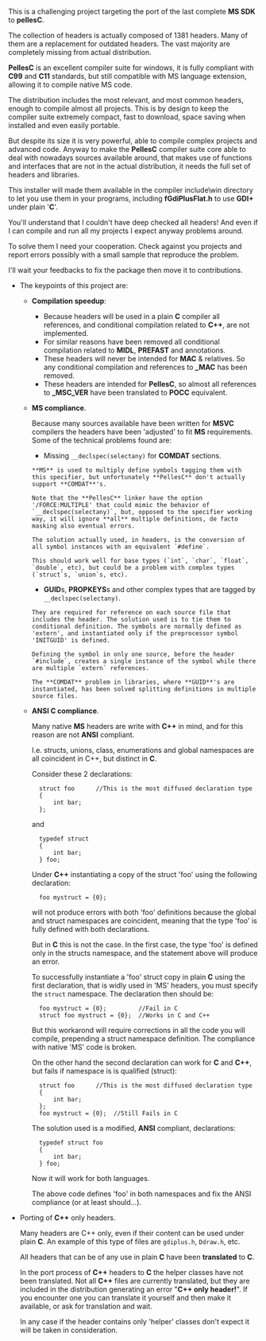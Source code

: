 This is a challenging project targeting the port of the last complete **MS SDK** to **pellesC**.

The collection of headers is actually composed of 1381 headers. Many of them are a replacement for outdated headers. The vast majority are completely missing from actual distribution.

**PellesC** is an excellent compiler suite for windows, it is fully compliant with **C99** and **C11** standards, but still compatible with MS language extension, allowing it to compile native MS code.

The distribution includes the most relevant, and most common headers, enough to compile almost all projects. This is by design to keep the compiler suite extremely compact, fast to download, space saving when installed and even easily portable.

But despite its size it is very powerful, able to compile complex projects and advanced code.
Anyway to make the **PellesC** compiler suite core able to deal with nowadays sources available around, that makes use of functions and interfaces that are not in the actual distribution, it needs the full set of headers and libraries.

This installer will made them available in the compiler include\win directory to let you use them in your programs, including **fGdiPlusFlat.h** to use **GDI+** under plain '**C**'.

You'll understand that I couldn't have deep checked all headers! And even if I can compile and run all my projects I expect anyway problems around.

To solve them I need your cooperation. Check against you projects and report errors possibly with a small sample that reproduce the problem.

I'll wait your feedbacks to fix the package then move it to contributions.

* The keypoints of this project are:
    *  **Compilation speedup**:
        * Because headers will be used in a plain **C** compiler all references, and conditional
          compilation related to **C++**, are not implemented.
        * For similar reasons have been removed all conditional compilation related to **MIDL**,
          **PREFAST** and annotations.
        * These headers will never be intended for **MAC** & relatives. So any conditional compilation
          and references to **_MAC** has been removed.
        * These headers are intended for **PellesC**, so almost all references to **_MSC_VER** have
          been translated to **__POCC__** equivalent.
    * **MS compliance**.

      Because many sources available have been written for **MSVC** compilers the headers have been
      'adjusted' to fit **MS** requirements. Some of the technical problems found are:
        *  Missing `__declspec(selectany)` for **COMDAT** sections.

          **MS** is used to multiply define symbols tagging them with this specifier, but unfortunately **PellesC** don't actually support **COMDAT**'s.

          Note that the **PellesC** linker have the option '/FORCE:MULTIPLE' that could mimic the behavior of `__declspec(selectany)`, but, opposed to the specifier working way, it will ignore **all** multiple definitions, de facto masking also eventual errors.

          The solution actually used, in headers, is the conversion of all symbol instances with an equivalent `#define`.

          This should work well for base types (`int`, `char`, `float`, `double`, etc), but could be a problem with complex types (`struct`s, `union`s, etc).
        *  **GUID**s, **PROPKEYS**s and other complex types that are tagged by `__declspec(selectany)`.

          They are required for reference on each source file that includes the header. The solution used is to tie them to conditional definition. The symbols are normally defined as 'extern', and instantiated only if the preprocessor symbol 'INITGUID' is defined.

          Defining the symbol in only one source, before the header `#include`, creates a single instance of the symbol while there are multiple `extern` references.

          The **COMDAT** problem in libraries, where **GUID**'s are instantiated, has been solved splitting definitions in multiple source files.
    * **ANSI C compliance**.

      Many native **MS** headers are write with **C++** in mind, and for this reason are not **ANSI** compliant.

      I.e. structs, unions, class, enumerations and global namespaces are all coincident in C++, but distinct in **C**.

      Consider these 2 declarations:

            struct foo      //This is the most diffused declaration type
            {
                int bar;
            };

      and

            typedef struct
            {
                int bar;
            } foo;

      Under **C++** instantiating a copy of the struct 'foo' using the following declaration:

            foo mystruct = {0};

      will not produce errors with both 'foo' definitions because the global and struct namespaces are coincident, meaning that the type 'foo' is fully defined with both declarations.

      But in **C** this is not the case. In the first case, the type 'foo' is defined only in the structs namespace, and the statement above will produce an error.

      To successfully instantiate a 'foo' struct copy in plain **C** using the first declaration, that is widly used in 'MS' headers, you must specify the `struct` namespace. The declaration then should be:

            foo mystruct = {0};         //Fail in C
            struct foo mystruct = {0};  //Works in C and C++

      But this workarond will require corrections in all the code you will compile, prepending a struct namespace definition. The compliance with native 'MS' code is broken.
      
      On the other hand the second declaration can work for **C** and **C++**, but fails if namespace is is qualified (struct):

            struct foo      //This is the most diffused declaration type
            {
                int bar;
            };
            foo mystruct = {0};  //Still Fails in C

      The solution used is a modified, **ANSI** compliant, declarations:
      
            typedef struct foo
            {
                int bar;
            } foo;

      Now it will work for both languages.

      The above code defines 'foo' in both namespaces and fix the ANSI compliance  (or at least should...).

* Porting of **C++** only headers.

  Many headers are C++ only, even if their content can be used under plain **C**. An example of this type of files are `gdiplus.h`, `Ddraw.h`, etc.

  All headers that can be of any use in plain **C** have been **translated** to **C**.

  In the port process of **C++** headers to **C** the helper classes have not been translated. Not all **C++** files are currently translated, but they are included in the distribution generating an error "**C++ only header!**". If you encounter one you can  translate it yourself and then make it available, or ask for translation and wait.

  In any case if the header contains only 'helper' classes don't expect it will be taken in consideration.
